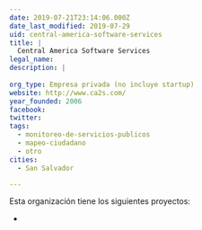 ```yaml
---
date: 2019-07-21T23:14:06.000Z
date_last_modified: 2019-07-29
uid: central-america-software-services
title: |
  Central America Software Services
legal_name: 
description: |
  
org_type: Empresa privada (no incluye startup)
website: http://www.ca2s.com/
year_founded: 2006
facebook: 
twitter: 
tags:
  - monitoreo-de-servicios-publicos
  - mapeo-ciudadano
  - otro
cities: 
  - San Salvador

---
```


Esta organización tiene los siguientes proyectos:

- [](/proyectos/doctor-smart)
